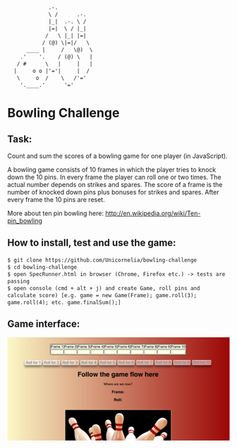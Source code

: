 ```
             .-.
             \ /      .-.
             |_|  .-. \ /
             |=|  \ / |_|
            /   \ |_| |=|
           / (@) \|=|/   \
      ____ |     /   \@)  \
    .'    '.    / (@) \   |
   / #      \   |     |   |
  |     o o |'='|     |  /
   \     o  /    \   /'='
    '.____.'      '='

```


Bowling Challenge
=================

Task:
-----

Count and sum the scores of a bowling game for one player (in JavaScript).

A bowling game consists of 10 frames in which the player tries to knock down the 10 pins. In every frame the player can roll one or two times. The actual number depends on strikes and spares. The score of a frame is the number of knocked down pins plus bonuses for strikes and spares. After every frame the 10 pins are reset.

More about ten pin bowling here: http://en.wikipedia.org/wiki/Ten-pin_bowling

How to install, test and use the game:
-------------------------------
```
$ git clone https://github.com/Unicornelia/bowling-challenge
$ cd bowling-challenge
$ open SpecRunner.html in browser (Chrome, Firefox etc.) -> tests are passing
$ open console (cmd + alt + j) and create Game, roll pins and calculate score) [e.g. game = new Game(Frame); game.roll(3); game.roll(4); etc. game.finalSum();]
```

Game interface:
--------------

![Screenshot](images/interface.png)

